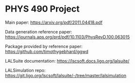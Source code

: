 # PHYS 490 Project
Main paper: https://arxiv.org/pdf/2011.04418.pdf

Data generation reference paper: https://journals.aps.org/prd/pdf/10.1103/PhysRevD.100.063015

Package provided by reference paper: https://github.com/timothygebhard/ggwd

LALSuite documentation: https://lscsoft.docs.ligo.org/lalsuite/

LALSimulation repo: https://git.ligo.org/lscsoft/lalsuite/-/tree/master/lalsimulation
